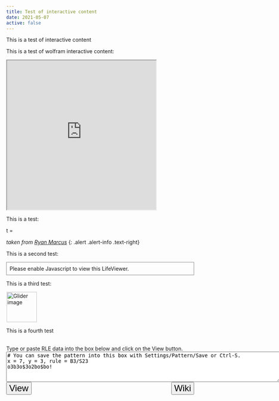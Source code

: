 ```yaml
---
title: Test of interactive content
date: 2021-05-07
active: false
---
```


This is a test of interactive content

<!--more-->

This is a test of wolfram interactive content:

<iframe src="https://www.wolframcloud.com/obj/3b2f9e26-3b89-410e-8253-3dddbb3ca4ef?_embed=iframe" width="400" height="400"></iframe>

This is a test:

<p><link href="https://rmarcus.info/blog//assets/weierstrass/nouislider.min.css" rel="stylesheet" />
<script src="https://rmarcus.info/blog//assets/weierstrass/nouislider.min.js"></script>
<script src="https://rmarcus.info/blog//assets/weierstrass/weierstrass.min.js"></script></p>

<div align="center">
  <canvas id="weierstrass" width="400px" height="300px">
  </canvas>
</div>
<div style="align: center;">
  t = <span id="tvalue"></span>
  <div style="display: inline-block; width: 70%; padding-left: 30px;">
    <div id="tslider"></div>
  </div>
</div>

*taken from [Ryan Marcus](https://rmarcus.info/blog/2016/09/09/weierstrass-transform.html)*
{: .alert .alert-info .text-right}

This is a second test:

<p>
<script type="text/javascript" src="https://www.conwaylife.com/js/lv-plugin.js"></script></p>

<div style="align: center;"><div class="rle"><div class="codebox"><div style="display:none;"><code>x=59, y = 7, rule = B3/S23
o5b5ob5ob5obo3bob5ob5obobobob5ob4o$o7bo3bo5bo5bo3bo3bo3bo5bobobobo5bo
3bo$o7bo3bo5bo5bo3bo3bo3bo5bobobobo5bo3bo$o7bo3b3o3b3o3bo3bo3bo3b3o3bo
bobob3o3b4o$o7bo3bo5bo5bo3bo3bo3bo5bobobobo5bo3bo$o7bo3bo5bo6bobo4bo3b
o5bobobobo5bo3bo$5ob5obo5b5o3bo3b5ob5o2bobo2b5obo3bo!
#C [[ IGNOREEXCLUSIVE ]]
#C [[ COLOUR DEAD 0 0 0 COLOUR ALIVE 0 0 0 ]]
#C [[ LOOP 1101 STARS NOSTEPBACK ]]
#C [[ AUTOSTART X -90 Y 60 LAYERS 6 ZOOM 4 DEPTH 3 ]]
#C [[ PAUSE 3 X 90 Y -60 ANGLE 20 THEME 0 ]]
#C [[ PAUSE 1.5 X 90 Y 60 ANGLE 340 ZOOM 6 ]]
#C [[ PAUSE 1.5 X 0 Y 0 ANGLE 0 THEME 3 ZOOM 4 ]]
#C [[ PAUSE 1 X 0 DEPTH 0.2 ZOOM 6 THEME 4 ]]
#C [[ T 1 THEME 7 ]]
#C [[ T 400 ZOOM 5 X 5 Y -10 THEME 2 ]]
#C [[ T 450 DEPTH 5 ]]
#C [[ T 560 X -155 Y 127 DEPTH 0.5 ]]
#C [[ T 950 X -242 Y 214 ANGLE 20 ]]
#C [[ T 1050 DEPTH 0 ANGLE 0 AUTOFIT "#T" ]]
#C [[ T 1100 X 0 Y 0 ZOOM 0.25 THEME CUSTOM ]]</code></div></div><canvas width="200" height="300" style="margin-left:1px;"><noscript><div style="border-width:1px;border-color:#888888;border-style:solid;padding:8px;">Please enable Javascript to view this LifeViewer.</div></noscript></canvas></div></div>

This is a third test:

<div class="rle"><div class="codebox"><div style="display:none; position: relative; z-index: 1031;"><code>bob$2bo$3o!
#C [[ THUMBSIZE 2 THEME 6 GRID GRIDMAJOR 0 SUPPRESS THUMBLAUNCH ]]
#C [[ AUTOSTART ]]
#C [[ TRACKLOOP 4 1/4 1/4 THUMBSIZE 3 GPS 4 ]] </code></div></div><canvas width="200" height="300" style="margin-left:1px; position: relative; z-index: 1031;"><noscript> <a href="https://www.conwaylife.com/wiki/File:Glider.png" class="image" title="Glider image"><img alt="Glider image" src="https://www.conwaylife.com/w/images/7/79/Glider.png" decoding="async" width="81" height="81" /></a> </noscript></canvas></div>

This is a fourth test

<div class="viewer">
			<canvas width="560" height="560"></canvas> 
			<br>
			<label for="rle">Type or paste RLE data into the box below and click on the View button.</label>
			<br>
			<textarea id="rle" rows=5 cols=89 style="display:inline-block; vertical-align:top">
# You can save the pattern into this box with Settings/Pattern/Save or Ctrl-S.
x = 7, y = 3, rule = B3/S23
o3b3o$3o2bo$bo!
</textarea>
			<button type="button" onclick="updateMe(this); return false;" style="font-size:24px; display:inline-block; vertical-align:top">View</button>
			<form action="https://conwaylife.com/wiki/LifeViewer" method="get" target="_blank" style="display:inline-block; float:right;">
				<input type="submit" value="Wiki" style="font-size:24px;">
			</form>
			<br>
		</div>

